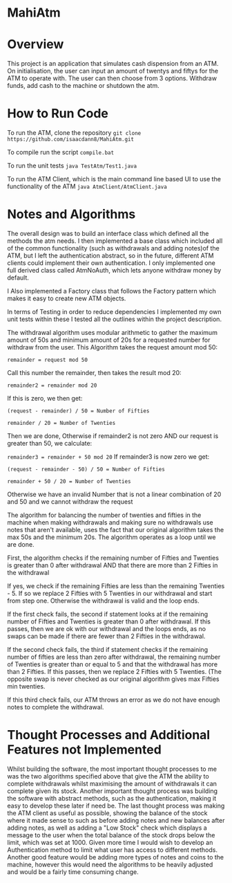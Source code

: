 # MahiAtm


# Overview

This project is an application that simulates cash dispension from an ATM. On initialisation, the user can input an amount of twentys and fiftys for the ATM to operate with. The user can then choose from 3 options. Withdraw funds, add cash to the machine or shutdown the atm.

# How to Run Code

To run the ATM, clone the repository
    `git clone https://github.com/isaacdann8/MahiAtm.git`

To compile run the script
    `compile.bat`

To run the unit tests
    `java TestAtm/Test1.java`

To run the ATM Client, which is the main command line based UI to use the functionality of the ATM
    `java AtmClient/AtmClient.java`

# Notes and Algorithms

The overall design was to build an interface class which defined all the methods the atm needs. I then implemented a base class which included all of the common functionality (such as withdrawals and adding notes)of the ATM, but I left the authentication abstract, so in the future, different ATM clients could implement their own authentication. I only implemented one full derived class called AtmNoAuth, which lets anyone withdraw money by default.

I Also implemented a Factory class that follows the Factory pattern which makes it easy to create new ATM objects.

In terms of Testing in order to reduce dependencies I implemented my own unit tests within these I tested all the outlines within the project description.

The withdrawal algorithm uses modular arithmetic to gather the maximum amount of 50s and minimum amount of 20s for a requested number for withdraw from the user.
This Algorithm takes the request amount mod 50:

`remainder = request mod 50`

Call this number the remainder, then takes the result mod 20:

`remainder2 = remainder mod 20`

If this is zero, we then get:

`(request - remainder) / 50 = Number of Fifties`

`remainder / 20 = Number of Twenties`

Then we are done, Otherwise if remainder2 is not zero AND our request is greater than 50, we calculate:

`remainder3 = remainder + 50 mod 20`
If remainder3 is now zero we get:

`(request - remainder - 50) / 50 = Number of Fifties`

`remainder + 50 / 20 = Number of Twenties`

Otherwise we have an invalid Number that is not a linear combination of 20 and 50 and we cannot withdraw the request
 
The algorithm for balancing the number of twenties and fifties in the machine when making withdrawals and making sure no withdrawals use notes that aren't available, uses the fact that our original algorithm takes the max 50s and the minimum 20s. The algorithm operates as a loop until we are done.

First, the algorithm checks if the remaining number of Fifties and Twenties is greater than 0 after withdrawal AND that there are more than 2 Fifties in the withdrawal

If yes, we check if the remaining Fifties are less than the remaining Twenties - 5. If so we replace 2 Fifties with 5 Twenties in our withdrawal and start from step one. Otherwise the withdrawal is valid and the loop ends.

If the first check fails, the second if statement looks at if the remaining number of Fifties and Twenties is greater than 0 after withdrawal. If this passes, then we are ok with our withdrawal and the loops ends, as no swaps can be made if there are fewer than 2 Fifties in the withdrawal.

If the second check fails, the third if statement checks if the remaining number of fifties are less than zero after withdrawal, the remaining number of Twenties is greater than or equal to 5 and that the withdrawal has more than 2 Fifties. If this passes, then we replace 2 Fifties with 5 Twenties. (The opposite swap is never checked as our original algorithm gives max Fifties min twenties.

If this third check fails, our ATM throws an error as we do not have enough notes to complete the withdrawal.

# Thought Processes and Additional Features not Implemented

Whilst building the software, the most important thought processes to me was the two algorithms specified above that give the ATM the ability to complete withdrawals whilst maximising the amount of withdrawals it can complete given its stock. Another important thought process was building the software with abstract methods, such as the authentication, making it easy to develop these later if need be. The last thought process was making the ATM client as useful as possible, showing the balance of the stock where it made sense to such as before adding notes and new balances after adding notes, as well as adding a "Low Stock" check which displays a message to the user when the total balance of the stock drops below the limit, which was set at 1000.
Given more time I would wish to develop an Authentication method to limit what user has access to different methods. Another good feature would be adding more types of notes and coins to the machine, however this would need the algorithms to be heavily adjusted and would be a fairly time consuming change.